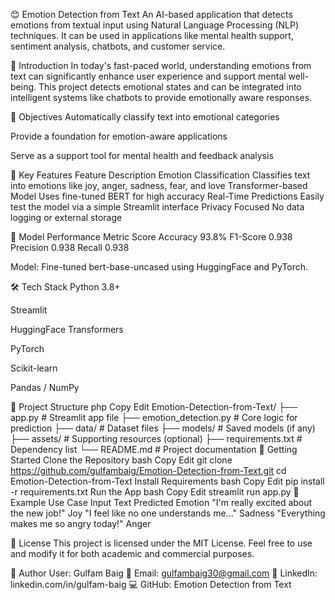 😊 Emotion Detection from Text
An AI-based application that detects emotions from textual input using Natural Language Processing (NLP) techniques. It can be used in applications like mental health support, sentiment analysis, chatbots, and customer service.

🌟 Introduction
In today's fast-paced world, understanding emotions from text can significantly enhance user experience and support mental well-being. This project detects emotional states and can be integrated into intelligent systems like chatbots to provide emotionally aware responses.

🎯 Objectives
Automatically classify text into emotional categories

Provide a foundation for emotion-aware applications

Serve as a support tool for mental health and feedback analysis

🚀 Key Features
Feature	Description
Emotion Classification	Classifies text into emotions like joy, anger, sadness, fear, and love
Transformer-based Model	Uses fine-tuned BERT for high accuracy
Real-Time Predictions	Easily test the model via a simple Streamlit interface
Privacy Focused	No data logging or external storage

🧠 Model Performance
Metric	Score
Accuracy	93.8%
F1-Score	0.938
Precision	0.938
Recall	0.938

Model: Fine-tuned bert-base-uncased using HuggingFace and PyTorch.

🛠️ Tech Stack
Python 3.8+

Streamlit

HuggingFace Transformers

PyTorch

Scikit-learn

Pandas / NumPy

📁 Project Structure
php
Copy
Edit
Emotion-Detection-from-Text/
├── app.py               # Streamlit app file
├── emotion_detection.py # Core logic for prediction
├── data/                # Dataset files
├── models/              # Saved models (if any)
├── assets/              # Supporting resources (optional)
├── requirements.txt     # Dependency list
└── README.md            # Project documentation
🚀 Getting Started
Clone the Repository
bash
Copy
Edit
git clone https://github.com/gulfambaig/Emotion-Detection-from-Text.git
cd Emotion-Detection-from-Text
Install Requirements
bash
Copy
Edit
pip install -r requirements.txt
Run the App
bash
Copy
Edit
streamlit run app.py
🧪 Example Use Case
Input Text	Predicted Emotion
"I'm really excited about the new job!"	Joy
"I feel like no one understands me..."	Sadness
"Everything makes me so angry today!"	Anger

📜 License
This project is licensed under the MIT License. Feel free to use and modify it for both academic and commercial purposes.

👤 Author
User: Gulfam Baig
📧 Email: gulfambaig30@gmail.com
🔗 LinkedIn: linkedin.com/in/gulfam-baig
💻 GitHub: Emotion Detection from Text
